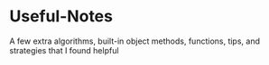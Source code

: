 # Useful-Notes

A few extra algorithms, built-in object methods, functions, tips, and strategies that I found helpful 
